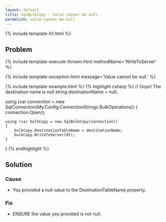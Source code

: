 ```yaml
---
layout: default
title: SqlBulkCopy - Value cannot be null.
permalink: value-cannot-be-null
---
```


{% include template-h1.html %}

## Problem

{% include template-execute-thrown.html methodName='WriteToServer' %}

{% include template-exception.html message='Value cannot be null.' %}

{% include template-example.html %} 
{% highlight csharp %}
// Oops! The destination name is null
string destinationName = null;

using (var connection = new SqlConnection(My.Config.ConnectionStrings.BulkOperations))
{
    connection.Open();

    using (var bulkCopy = new SqlBulkCopy(connection))
    {
        bulkCopy.DestinationTableName = destinationName;
        bulkCopy.WriteToServer(dt);
    }
}
{% endhighlight %}

## Solution

### Cause

- You provided a null value to the DestinationTableName property.

### Fix

- ENSURE the value you provided is not null.

